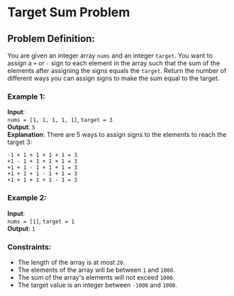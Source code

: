 # Target Sum Problem

## Problem Definition:
You are given an integer array `nums` and an integer `target`. You want to assign a `+` or `-` sign to each element in the array such that the sum of the elements after assigning the signs equals the `target`. Return the number of different ways you can assign signs to make the sum equal to the target.

### Example 1:
**Input**:  
`nums = [1, 1, 1, 1, 1]`, `target = 3`  
**Output**: `5`  
**Explanation**: There are 5 ways to assign signs to the elements to reach the target 3:  

```
-1 + 1 + 1 + 1 + 1 = 3
+1 - 1 + 1 + 1 + 1 = 3
+1 + 1 - 1 + 1 + 1 = 3
+1 + 1 + 1 - 1 + 1 = 3
+1 + 1 + 1 + 1 - 1 = 3
```

### Example 2:
**Input**:  
`nums = [1]`, `target = 1`  
**Output**: `1`  

### Constraints:
- The length of the array is at most `20`.
- The elements of the array will be between `1` and `1000`.
- The sum of the array's elements will not exceed `1000`.
- The target value is an integer between `-1000` and `1000`.
